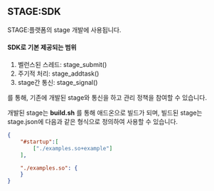 ## STAGE:SDK

STAGE:플랫폼의 stage 개발에 사용됩니다.

#### SDK로 기본 제공되는 범위

  1. 벨런스된 스레드: stage_submit()
  2. 주기적 처리: stage_addtask()
  3. stage간 통신: stage_signal()

를 통해, 기존에 개발된 stage와 통신을 하고 관리 정책을 참여할 수 있습니다.

개발된 stage는 **build.sh** 를 통해 애드온으로 빌드가 되며,
빌드된 stage는 stage.json에 다음과 같은 형식으로 정의하여 사용할 수 있습니다.

```json
{
	"#startup":[ 
		["./examples.so+example"]
	],

	"./examples.so": {
	}
}
```
